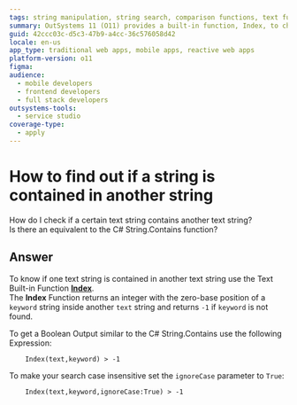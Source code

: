 ```yaml
---
tags: string manipulation, string search, comparison functions, text functions, case sensitivity
summary: OutSystems 11 (O11) provides a built-in function, Index, to check if one text string contains another, similar to .NET String.Contains.
guid: 42ccc03c-d5c3-47b9-a4cc-36c576058d42
locale: en-us
app_type: traditional web apps, mobile apps, reactive web apps
platform-version: o11
figma:
audience:
  - mobile developers
  - frontend developers
  - full stack developers
outsystems-tools:
  - service studio
coverage-type:
  - apply
---
```


# How to find out if a string is contained in another string

How do I check if a certain text string contains another text string?  
Is there an equivalent to the C# String.Contains function?    

## Answer

To know if one text string is contained in another text string use the Text Built-in Function [**Index**](<https://success.outsystems.com/documentation/11/reference/outsystems_language/logic/built_in_functions/text/>).  
The **Index** Function returns an integer with the zero-base position of a `keyword` string inside another `text` string and returns `-1` if `keyword` is not found.

To get a Boolean Output similar to the C# String.Contains use the following Expression:

        Index(text,keyword) > -1

To make your search case insensitive set the `ignoreCase` parameter to `True`:

        Index(text,keyword,ignoreCase:True) > -1
